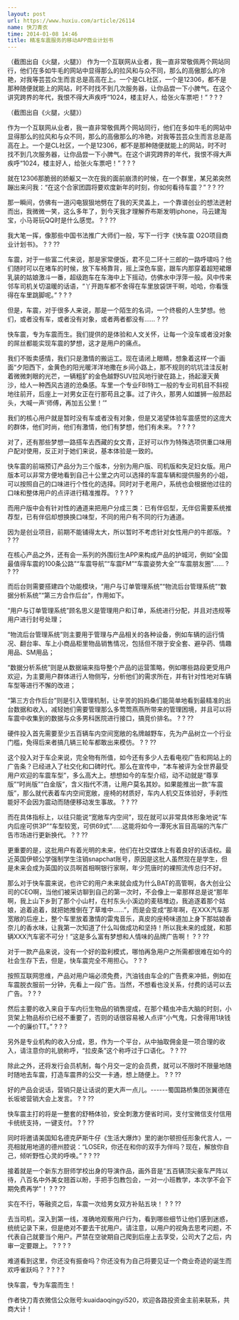 ```yaml
---
layout: post
url: https://www.huxiu.com/article/26114
name: 快刀青衣
time: 2014-01-08 14:46
title: 精准车震服务的移动APP商业计划书
---
```

（截图出自《火腿，火腿》） 作为一个互联网从业者，我一直非常敬佩两个网站同行，他们在多如牛毛的网站中显得那么的拉风和与众不同，那么的高傲那么的冷艳，对我等芸芸众生而言总是高高在上。一个是CL社区，一个是12306，都不是那种随便就能上的网站，时不时找不到几次服务器，让你品尝一下小脾气。在这个讲究跨界的年代，我恨不得大声疾呼“1024，楼主好人，给张火车票吧！” ? ? ?

（截图出自《火腿，火腿》）

作为一个互联网从业者，我一直非常敬佩两个网站同行，他们在多如牛毛的网站中显得那么的拉风和与众不同，那么的高傲那么的冷艳，对我等芸芸众生而言总是高高在上。一个是CL社区，一个是12306，都不是那种随便就能上的网站，时不时找不到几次服务器，让你品尝一下小脾气。在这个讲究跨界的年代，我恨不得大声疾呼“1024，楼主好人，给张火车票吧！” ? ? ?

就在12306那脆弱的娇躯又一次在我的面前崩溃的时候，在一个群里，某兄弟突然蹦出来问我：“在这个合家团圆将要欢度新年的时刻，你如何看待车震？” ? ? ??

那一瞬间，仿佛有一道闪电狠狠地劈在了我的天灵盖上，一个靠谱创业的想法迸射而出，我微微一笑，这么多年了，到今天我才理解乔布斯发明iphone，马云建淘宝，小马哥玩QQ时是什么感觉。 ? ? ??

我大笔一挥，像那些中国书法推广大师们一般，写下一行字《快车震 O2O项目商业计划书》。 ? ? ??

车震，对于一些富二代来说，那是家常便饭，君不见二环十三郎的一路呼啸吗？他们随时可以在堵车的时候，放下车椅靠背，摇上深色车窗，跟车内那穿着超短裙爆乳装的姑娘激斗一番，超级跑车在车海中上下摇动，仿佛水中浮萍一般。风中传来邻车司机关切温暖的话语，“丫开跑车都不舍得在车里放袋饼干啊，哈哈，你看饿得在车里跳脚呢。” ? ? ?

但是，车震，对于很多人来说，那是一个陌生的名词，一个终极的人生梦想。他们，或者没有车，或者没有对象，或者两者都没有…… ? ??

快车震，专为车震而生。我们提供的是体验和人文关怀，让每一个没车或者没对象的屌丝都能实现车震的梦想，这才是用户的痛点。

我们不贩卖感情，我们只是激情的搬运工。现在请闭上眼睛，想象着这样一个画面“夕阳西下，金黄色的阳光暖洋洋地撒在乡间小路上，那不规则的坑坑洼洼反射着微微刺眼的光芒，一辆粗犷的金色越野SUV拉风地行驶在路上，扬起漫天黄沙，给人一种西风古道的沧桑感。车里一个专业FBI特工一般的专业司机目不斜视地往前开，后座上一对男女正在行那苟且之事。过了许久，那男人如雄狮一般昂起头，大喊一声‘师傅，再加五公里！’”

我们的核心用户就是暂时没有车或者没有对象，但是又渴望体验车震感觉的这庞大的群体，他们时尚，他们有激情，他们有梦想，他们有未来。 ? ? ? ?

对了，还有那些梦想一路搭车去西藏的女文青，正好可以作为特殊选项供重口味用户配对使用，反正对于她们来说，基本体验是一致的。

快车震的前端预订产品分为三个版本，分别为用户版、司机版和失足妇女版。用户版本可以非常方便地看到自己十公里之内可以选择的车震车辆和提供服务的小姐，可以按照自己的口味进行个性化的选择。同时对于老用户，系统也会根据他过往的口味和整体用户的点评进行精准推荐。 ? ? ? ?

而用户版中会有针对性的通道来把用户分成三类：已有伴侣型，无伴侣需要系统推荐型，已有伴侣却想换换口味型，不同的用户有不同的行为通道。

因为是创业项目，前期不能铺得太大，所以暂时不考虑针对女性用户的牛郎版。 ? ? ??

在核心产品之外，还有会一系列的外围衍生APP来构成产品的护城河，例如“全国最值得车震的100条公路”“车震导航”“车震FM”“车震姿势大全”“车震朋友圈”…… ? ? ??

而后台则需要搭建四个功能模块，“用户与订单管理系统”“物流后台管理系统”“数据分析系统”“第三方合作后台”，作用如下。

“用户与订单管理系统”顾名思义是管理用户和订单，系统进行分配，并且对违规等用户进行封号处理；

“物流后台管理系统”则主要用于管理与产品相关的各种设备，例如车辆的运行情况、翻台率、车上小商品柜里物品销售情况，包括但不限于安全套、避孕药、情趣用品、SM用品；

“数据分析系统”则是从数据端来指导整个产品的运营策略，例如哪些路段更受用户欢迎，为主要用户群体进行人物侧写，分析他们的需求所在，并有针对性地对车辆车型等进行不懈的改进；

“第三方合作后台”则是引入管理机制，让辛苦的妈妈桑们能简单地看到最精准的出台数据和收入，减轻她们需要管理那么多莺莺燕燕所带来的管理困境，并且可以将车震中收集到的数据与众多男科医院进行接口，搞竞价排名。 ? ? ??

硬件投入首先需要至少五百辆车内空间宽敞的名牌越野车，先为产品树立一个行业门槛，免得后来者搞几辆三轮车都敢出来模仿。 ? ? ??

这个投入对于车企来说，完全物有所值，如今还有多少人去看电视广告和网站上的广告条？已经进入了社交化和口碑时代。那么在宣传中，“本车被评为全世界最受用户欢迎的车震车型”，多么高大上。想想如今的车型介绍，动不动就是“尊享版”“时尚版”“白金版”，含义指代不清，让用户莫名其妙。如果能推出一款“车震版”，那么就代表着车内空间宽敞，座椅的材质好，车内人机交互体验好，手刹性能好不会因为震动而随便移动发生事故。 ? ? ??

而在具体指标上，以往只能说“宽敞车内空间”，现在就可以非常具体形象地说“车内后座可供3P”“车型较宽，可供69式”……这能将如今一潭死水盲目高端的汽车广告市场进行更新换代。 ? ? ??

更重要的是，这批用户有着光明的未来，他们在社交媒体上有着良好的话语权。最近英国伊顿公学强制学生注销snapchat账号，原因是这批人虽然现在是学生，但是未来会成为英国的议员啊首相啊银行家啊，年少荒唐时的裸照流传总归不好。

那么对于快车震来说，也许它的用户未来就会成为什么BAT的高管啊，各大创业公司的CEO啊，当他们被采访聊到自己的第一次时，不会像上一辈那样总是说“那年啊，我上山下乡到了那个小山村，在村东头小溪边的麦秸堆边，我追逐着那个姑娘，追着追着，就把她推倒在了草堆中……”，而是会变成“那年啊，在XXX汽车那宽敞的后座上，整个车里放着激情的雷鬼音乐，真皮的座椅味道加上身下那姑娘香奈儿的香水味，让我第一次知道了什么叫做成功和坚持！所以我未来的成就，和那辆XXX汽车密不可分！”这是多么富有梦想和人情味的品牌广告啊！ ? ? ??

对于一款产品来说，没有一个好的盈利模式，哪怕再急用户之所需都很难在如今的社会生存下去，但是，快车震完全不用担心。 ? ? ?

按照互联网思维，产品对用户端必须免费，汽油钱由车企的广告费来冲抵，例如在车震脱衣服前一分钟，先看上一段广告。当然，不想看也没关系，付费的话可以去广告。 ? ? ?

然后主要的收入来自于车内衍生物品的销售提成，在那个精虫冲击大脑的时刻，小货架上物品标价已经不重要了，否则的话很容易被人点评“小气鬼，只舍得用1块钱一个的廉价TT。” ? ? ?

另外是专业机构的收入分成，恩，作为一个平台，从中抽取佣金是一项合理的收入，请注意你的礼貌称呼，“拉皮条”这个称呼过于口语化。 ? ? ??

除此之外，还将发行会员机制，每个月交一定的会员费，就可以不限时不限量地随时随地去车震，打造车震界的公交一卡通，想上随便上。 ? ? ??

好的产品会说话，营销只是让话说的更大声一点儿。------蜀国路桥集团张翼德在长坂坡营销大会上发言。 ? ? ??

快车震主打的将是一整套的舒畅体验，安全刺激方便省时间，支付宝微信支付信用卡统统支持，一键支付。 ? ? ??

同时将邀请美国知名德克萨斯牛仔《生活大爆炸》里的谢尔顿担任形象代言人，一亮相就用地道的德州腔说：“LOSER，你还在和你的双手为伴吗？现在，解放你自己，倾听野性心灵的呼唤。” ? ? ??

接着就是一个新东方厨师学校出身的导演作品，画外音是“五百辆顶尖豪车严阵以待，八百名中外美女翘首以盼，手把手包教包会，一对一小班教学，本次学不会下期免费再学”！ ? ? ??

实在不行，等融资之后，车震一次给男女双方补贴五块！ ? ? ??

去当司机，深入到第一线，准确地观察用户行为，看到哪些细节让他们感到迷惑，统统记录下来，但是绝对不要去干扰用户。请注意，以用户的视角去思考问题，不代表自己就要当个用户。严禁在空驶期自己爬到后座上去享受，公司大了之后，内审一定要跟上。 ? ? ? ?

难道看到这里，你还没有振奋吗？你还没有为自己将要见证一个商业奇迹的诞生而欢呼雀跃吗？ ? ? ? ?

快车震，专为车震而生！

作者快刀青衣微信公众账号:kuaidaoqingyi520，欢迎各路投资金主前来联系，共商大计！

